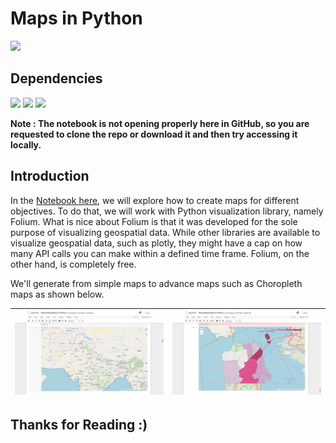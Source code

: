 # Maps in Python

![](http://ForTheBadge.com/images/badges/made-with-python.svg)

## Dependencies

![](https://img.shields.io/badge/pandas-1.2.3-150458?style=for-the-badge&logo=pandas)
![](https://img.shields.io/badge/numpy-1.19.2-013243?style=for-the-badge&logo=NumPy)
![](https://img.shields.io/badge/Folium-0.11-77B829?style=for-the-badge&logo=Folium)

**Note : The notebook is not opening properly here in GitHub, so you are requested to clone the repo or download it and then try accessing it locally.**

## Introduction

In the [Notebook here](Notebook.ipynb), we will explore how to create maps for different objectives. To do that, we will work with Python visualization library, namely Folium. What is nice about Folium is that it was developed for the sole purpose of visualizing geospatial data. While other libraries are available to visualize geospatial data, such as plotly, they might have a cap on how many API calls you can make within a defined time frame. Folium, on the other hand, is completely free.

We'll generate from simple maps to advance maps such as Choropleth maps as shown below. 

| ![](img1.png) | ![](img2.png) |
|---|---|

## Thanks for Reading :)